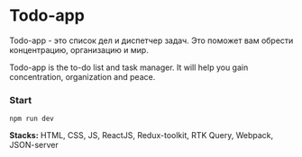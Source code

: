 # Todo-app

Todo-app - это список дел и диспетчер задач. Это поможет вам обрести концентрацию, организацию и мир.

Todo-app is the to-do list and task manager. It will help you gain concentration, organization and peace.

### Start

```shell
npm run dev
```

**Stacks:** HTML, CSS, JS, ReactJS, Redux-toolkit, RTK Query, Webpack, JSON-server
